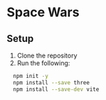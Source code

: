 # Space Wars

## Setup

1. Clone the repository
2. Run the following:

```bash
  npm init -y
  npm install --save three
  npm install --save-dev vite
```
